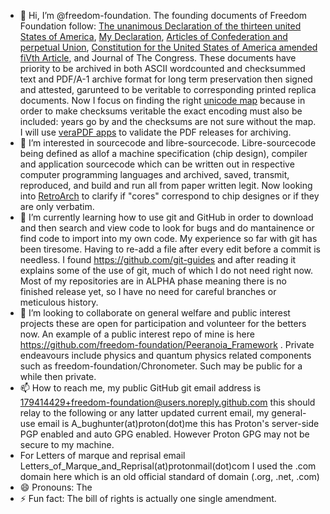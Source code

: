 - 👋 Hi, I’m @freedom-foundation. The founding documents of Freedom Foundation follow: [The unanimous Declaration of the thirteen united States of America](https://github.com/freedom-foundation/The-unanimous-Declaration-of-the-thirteen-united-States-of-America/blob/main/The_unanimous_Declaration_of_the_thirteen_united_States_of_America.b7626cfa0edbec6402e63b9d17a9faa5.1.1338.8118.ASCII.txt), [My Declaration](https://github.com/freedom-foundation/My_Declaration/blob/main/My_Declaration_(tabloid).201cc1e31692281d8597eed259be8540.pdf), [Articles of Confederation and perpetual Union](https://github.com/freedom-foundation/Articles-of-Confederation-and-perpetual-Union), [Constitution for the United States of America amended fiVth Article](https://github.com/freedom-foundation/Constitution-for-the-United-States-of-America-amended-fiVth-Article/blob/main/1f2edee663f5a147bc575bdf7b2ddc19.txt), and Journal of The Congress.
 These documents have priority to be archived in both ASCII wordcounted and checksummed text and PDF/A-1 archive format for long term preservation then signed and attested, garunteed to be veritable to corresponding printed replica documents. Now I focus on finding the right [unicode map](https://github.com/freedom-foundation/unicode_map) because in order to make checksums veritable the exact encoding must also be included: years go by and the checksums are not sure without the map. I will use [veraPDF apps](https://github.com/freedom-foundation/veraPDF-apps) to validate the PDF releases for archiving.
- 👀 I’m interested in sourcecode and libre-sourcecode.
  Libre-sourcecode being defined as allof a machine specification (chip design), compiler and application sourcecode which can be written out in respective computer programming languages and archived, saved, transmit, reproduced, and build and run all from paper written legit.
   Now looking into [RetroArch](https://github.com/freedom-foundation/RetroArch) to clarify if "cores" correspond to chip designes or if they are only verbatim.
- 🌱 I’m currently learning how to use git and GitHub in order to download and then search and view code to look for bugs and do mantainence or find code to import into my own code.
      My experience so far with git has been tiresome. Having to re-add a file after every edit before a commit is needless. I found https://github.com/git-guides and after reading it explains some of the use of git, much of which I do not need right now. Most of my repositories are in ALPHA phase meaning there is no finished release yet, so I have no need for careful branches or meticulous history. 
- 💞️ I’m looking to collaborate on general welfare and public interest projects these are open for participation and volunteer for the betters now. An example of a public interest repo of mine is here https://github.com/freedom-foundation/Peeranoia_Framework . Private endeavours include physics and quantum physics related components such as freedom-foundation/Chronometer. Such may be public for a while then private.
- 📫 How to reach me, my public GitHub git email address is 179414429+freedom-foundation@users.noreply.github.com this should relay to the following or any latter updated current email, my general-use email is A_bughunter(at)proton(dot)me this has Proton's server-side PGP enabled and auto GPG enabled. However Proton GPG may not be secure to my machine.
- For Letters of marque and reprisal email Letters_of_Marque_and_Reprisal(at)protonmail(dot)com I used the .com domain here which is an old official standard of domain (.org, .net, .com)
- 😄 Pronouns: The
- ⚡ Fun fact: The bill of rights is actually one single amendment.

<!---
freedom-foundation/freedom-foundation is a ✨ special ✨ repository because its `README.md` (this file) appears on your GitHub profile.
You can click the Preview link to take a look at your changes.
--->
